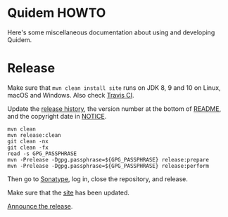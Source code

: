 # Quidem HOWTO

Here's some miscellaneous documentation about using and developing Quidem.

# Release

Make sure that `mvn clean install site` runs on JDK 8, 9 and 10
on Linux, macOS and Windows.
Also check [Travis CI](https://travis-ci.org/julianhyde/quidem).

Update the [release history](HISTORY.md),
the version number at the bottom of [README](README.md),
and the copyright date in [NOTICE](NOTICE).

```
mvn clean
mvn release:clean
git clean -nx
git clean -fx
read -s GPG_PASSPHRASE
mvn -Prelease -Dgpg.passphrase=${GPG_PASSPHRASE} release:prepare
mvn -Prelease -Dgpg.passphrase=${GPG_PASSPHRASE} release:perform
```

Then go to [Sonatype](https://oss.sonatype.org/#stagingRepositories),
log in, close the repository, and release.

Make sure that the [site](http://www.hydromatic.net/quidem/) has been updated.

[Announce the release](https://twitter.com/julianhyde/status/622842100736856064).
